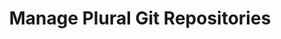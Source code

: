 ---
title: Manage Plural Git Repositories
description: Learn Git setup, the anatomy of a Plural workspace, and how to share repositories with colleagues.
---